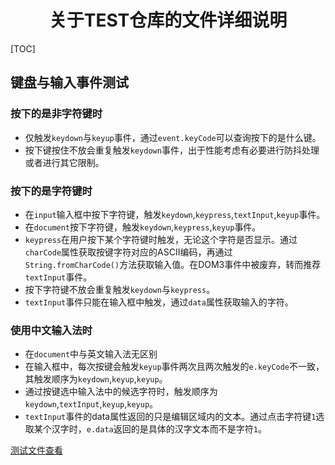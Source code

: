 <h1 style="text-align:center;">关于TEST仓库的文件详细说明</h1>

[TOC]

## 键盘与输入事件测试
### 按下的是非字符键时
- 仅触发`keydown`与`keyup`事件，通过`event.keyCode`可以查询按下的是什么键。
- 按下键按住不放会重复触发`keydown`事件，出于性能考虑有必要进行防抖处理或者进行其它限制。

### 按下的是字符键时
- 在`input`输入框中按下字符键，触发`keydown`,`keypress`,`textInput`,`keyup`事件。
- 在`document`按下字符键，触发`keydown`,`keypress`,`keyup`事件。
- `keypress`在用户按下某个字符键时触发，无论这个字符是否显示。通过`charCode`属性获取按键字符对应的ASCII编码，再通过`String.fromCharCode()`方法获取输入值。在DOM3事件中被废弃，转而推荐`textInput`事件。
- 按下字符键不放会重复触发`keydown`与`keypress`。
- `textInput`事件只能在输入框中触发，通过`data`属性获取输入的字符。

### 使用中文输入法时
- 在`document`中与英文输入法无区别
- 在输入框中，每次按键会触发`keyup`事件两次且两次触发的`e.keyCode`不一致，其触发顺序为`keydown`,`keyup`,`keyup`。
- 通过按键选中输入法中的候选字符时，触发顺序为`keydown`,`textInput`,`keyup`,`keyup`。
- `textInput`事件的data属性返回的只是编辑区域内的文本。通过点击字符键`1`选取某个汉字时，`e.data`返回的是具体的汉字文本而不是字符`1`。

[测试文件查看](https://syinho.github.io/TEST/%E9%94%AE%E7%9B%98%E4%B8%8E%E8%BE%93%E5%85%A5%E4%BA%8B%E4%BB%B6.html)
